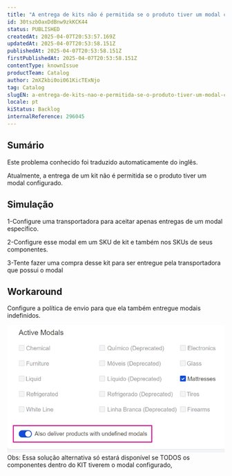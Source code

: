 ```yaml
---
title: "A entrega de kits não é permitida se o produto tiver um modal configurado"
id: 30tszbOaxDdBnw9zkKCK44
status: PUBLISHED
createdAt: 2025-04-07T20:53:57.169Z
updatedAt: 2025-04-07T20:53:58.151Z
publishedAt: 2025-04-07T20:53:58.151Z
firstPublishedAt: 2025-04-07T20:53:58.151Z
contentType: knownIssue
productTeam: Catalog
author: 2mXZkbi0oi061KicTExNjo
tag: Catalog
slugEN: a-entrega-de-kits-nao-e-permitida-se-o-produto-tiver-um-modal-configurado
locale: pt
kiStatus: Backlog
internalReference: 296045
---
```


## Sumário

<div class="alert alert-info">
  <p>Este problema conhecido foi traduzido automaticamente do inglês.</p>
</div>



Atualmente, a entrega de um kit não é permitida se o produto tiver um modal configurado.

## Simulação



1-Configure uma transportadora para aceitar apenas entregas de um modal específico.

2-Configure esse modal em um SKU de kit e também nos SKUs de seus componentes.

3-Tente fazer uma compra desse kit para ser entregue pela transportadora que possui o modal

## Workaround


Configure a política de envio para que ela também entregue modais indefinidos.

 ![](https://raw.githubusercontent.com/vtexdocs/help-center-content/refs/heads/main/docs/pt/known-issues/Catalog/a-entrega-de-kits-nao-e-permitida-se-o-produto-tiver-um-modal-configurado_1.png)
Obs: Essa solução alternativa só estará disponível se TODOS os componentes dentro do KIT tiverem o modal configurado,





